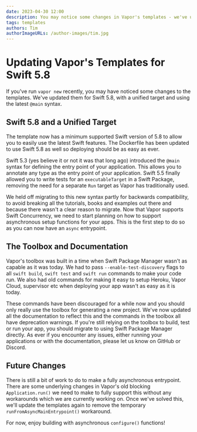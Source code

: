 ```yaml
---
date: 2023-04-30 12:00
description: You may notice some changes in Vapor's templates - we've updated then for Swift 5.8, with a unified target and using the latest `@main` syntax.
tags: templates
authors: Tim
authorImageURLs: /author-images/tim.jpg
---
```

# Updating Vapor's Templates for Swift 5.8

If you've run `vapor new` recently, you may have noticed some changes to the templates. We've updated them for Swift 5.8, with a unified target and using the latest `@main` syntax.

## Swift 5.8 and a Unified Target

The template now has a minimum supported Swift version of 5.8 to allow you to easily use the latest Swift features. The Dockerfile has been updated to use Swift 5.8 as well so deploying should be as easy as ever.

Swift 5.3 (yes believe it or not it was that long ago) introduced the `@main` syntax for defining the entry point of your application. This allows you to annotate any type as the entry point of your application. Swift 5.5 finally allowed you to write tests for an `executableTarget` in a Swift Package, removing the need for a separate `Run` target as Vapor has traditionally used.

We held off migrating to this new syntax partly for backwards compatibility, to avoid breaking all the tutorials, books and examples out there and because there wasn't a clear reason to migrate. Now that Vapor supports Swift Concurrency, we need to start planning on how to support asynchronous setup functions for your apps. This is the first step to do so as you can now have an `async` entrypoint.

## The Toolbox and Documentation

Vapor's toolbox was built in a time when Swift Package Manager wasn't as capable as it was today. We had to pass `--enable-test-discovery` flags to all `swift build`, `swift test` and `swift run` commands to make your code run. We also had old commands for making it easy to setup Heroku, Vapor Cloud, supervisor etc when deploying your app wasn't as easy as it is today.

These commands have been discouraged for a while now and you should only really use the toolbox for generating a new project. We've now updated all the documentation to reflect this and the commands in the toolbox all have deprecation warnings. If you're still relying on the toolbox to build, test or run your app, you should migrate to using Swift Package Manager directly. As ever if you encounter any issues, either running your applications or with the documentation, please let us know on GitHub or Discord.

## Future Changes

There is still a bit of work to do to make a fully asynchronous entrypoint. There are some underlying changes in Vapor's old blocking `Application.run()` we need to make to fully support this without any workarounds which we are currently working on. Once we've solved this, we'll update the templates again to remove the temporary `runFromAsyncMainEntrypoint()` workaround.

For now, enjoy building with asynchronous `configure()` functions!